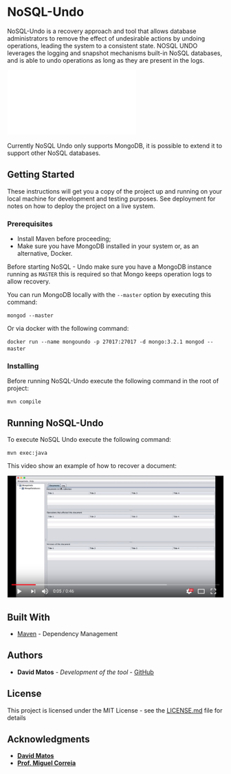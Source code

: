 # NoSQL-Undo

NoSQL-Undo is a recovery approach and tool that allows database administrators to remove the effect of undesirable actions by undoing operations, leading the system to a consistent state. NOSQL UNDO leverages the logging and snapshot mechanisms built-in NoSQL databases, and is able to undo operations as long as they are present in the logs.

![System architecture of NoSQL-Undo](doc/img/NoSQLUndoArch.pdf)

Currently NoSQL Undo only supports MongoDB, it is possible to extend it to support other NoSQL databases.

## Getting Started

These instructions will get you a copy of the project up and running on your local machine for development and testing purposes. See deployment for notes on how to deploy the project on a live system.

### Prerequisites

 * Install Maven before proceeding;
 * Make sure you have MongoDB installed in your system or, as an alternative, Docker.


Before starting NoSQL - Undo make sure you have a MongoDB instance running as `MASTER` this is required so that Mongo keeps operation logs to allow recovery.

You can run MongoDB locally with the `--master` option by executing this command:

```
mongod --master
```

Or via docker with the following command:

```
docker run --name mongoundo -p 27017:27017 -d mongo:3.2.1 mongod --master
```


### Installing

Before running NoSQL-Undo execute the following command in the root of project:

```
mvn compile
```



## Running NoSQL-Undo

To execute NoSQL Undo execute the following command:

```
mvn exec:java
```


This video show an example of how to recover a document:


[![System architecture of NoSQL-Undo](doc/img/video.png)](https://youtu.be/w0FeMMF4nUc)


## Built With

* [Maven](https://maven.apache.org/) - Dependency Management

## Authors

* **David Matos** - *Development of the tool* - [GitHub](https://github.com/davidmatos)

## License

This project is licensed under the MIT License - see the [LICENSE.md](LICENSE.md) file for details

## Acknowledgments

* **[David Matos](https://github.com/davidmatos)**
* **[Prof. Miguel Correia](https://github.com/mpcorreia)**
